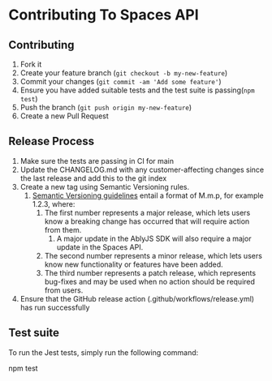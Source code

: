 # Contributing To Spaces API

## Contributing

1. Fork it
2. Create your feature branch (`git checkout -b my-new-feature`)
3. Commit your changes (`git commit -am 'Add some feature'`)
4. Ensure you have added suitable tests and the test suite is passing(`npm test`)
5. Push the branch (`git push origin my-new-feature`)
6. Create a new Pull Request

## Release Process

1. Make sure the tests are passing in CI for main
2. Update the CHANGELOG.md with any customer-affecting changes since the last release and add this to the git index
3. Create a new tag using Semantic Versioning rules.
   1. [Semantic Versioning guidelines](https://semver.org/) entail a format of M.m.p, for example 1.2.3, where:
      1. The first number represents a major release, which lets users know a breaking change has occurred that will require action from them.
         1. A major update in the AblyJS SDK will also require a major update in the Spaces API.
      2. The second number represents a minor release, which lets users know new functionality or features have been added.
      3. The third number represents a patch release, which represents bug-fixes and may be used when no action should be required from users.
4. Ensure that the GitHub release action (.github/workflows/release.yml) has run successfully 

## Test suite

To run the Jest tests, simply run the following command:

  npm test

